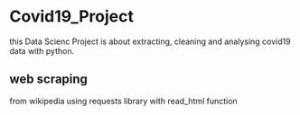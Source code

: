 # Covid19_Project

this Data Scienc Project is about extracting, cleaning and analysing covid19 data with python.
## web scraping
from wikipedia
using requests library
with read_html function

